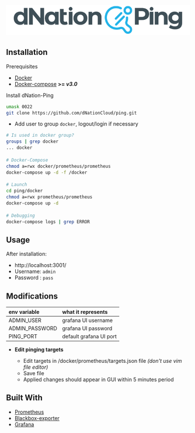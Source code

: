 ![alt text](../images/dNPing_logo.png "dNation Ping logo")
-

## Installation
Prerequisites

* [Docker](https://www.docker.com/)
* [Docker-compose](https://docs.docker.com/compose/) **>= *v3.0***

Install dNation-Ping

```bash
umask 0022
git clone https://github.com/dNationCloud/ping.git
```

* Add user to group `docker`, logout/login if necessary

```bash
# Is used in docker group?
groups | grep docker
... docker

# Docker-Compose
chmod a=rwx docker/prometheus/prometheus
docker-compose up -d -f /docker

# Launch
cd ping/docker
chmod a=rwx prometheus/prometheus
docker-compose up -d

# Debugging
docker-compose logs | grep ERROR
```

## Usage
After installation:
* http://localhost:3001/
* Username: `admin`
* Password : `pass`

## Modifications

| env variable | what it represents |
| :--- | :--- |
| ADMIN_USER | grafana UI username |
| ADMIN_PASSWORD | grafana UI password |
| PING_PORT | default grafana UI port |

* **Edit pinging targets**

    - Edit targets in /docker/prometheus/targets.json file *(don't use vim file editor)*
    - Save file
    - Applied changes should appear in GUI within 5 minutes period
    
## Built With

* [Prometheus](https://prometheus.io/)
* [Blackbox-exporter](https://github.com/prometheus/blackbox_exporter/blob/master/README.md)
* [Grafana](https://grafana.com/)
